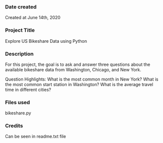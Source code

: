 ### Date created
Created at June 14th, 2020

### Project Title
Explore US Bikeshare Data using Python

### Description
For this project, the goal is to ask and answer three questions about the available bikeshare data from Washington, Chicago, and New York.

Question Highlights:
What is the most common month in New York?
What is the most common start station in Washington?
What is the average travel time in different cities?

### Files used
bikeshare.py

### Credits
Can be seen in readme.txt file
